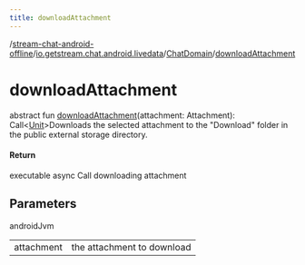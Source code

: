 ```yaml
---
title: downloadAttachment
---
```

/[stream-chat-android-offline](../../index.md)/[io.getstream.chat.android.livedata](../index.md)/[ChatDomain](index.md)/[downloadAttachment](downloadAttachment.md)  
  
  
  
# downloadAttachment  
abstract fun [downloadAttachment](downloadAttachment.md)(attachment: Attachment): Call&lt;[Unit](https://kotlinlang.org/api/latest/jvm/stdlib/kotlin/-unit/index.html)&gt;Downloads the selected attachment to the "Download" folder in the public external storage directory.  
  
#### Return  
executable async Call downloading attachment  
  
## Parameters  
  
androidJvm  
  
| | |
|---|---|
| <a name="io.getstream.chat.android.livedata/ChatDomain/downloadAttachment/#io.getstream.chat.android.client.models.Attachment/PointingToDeclaration/"></a>attachment| <a name="io.getstream.chat.android.livedata/ChatDomain/downloadAttachment/#io.getstream.chat.android.client.models.Attachment/PointingToDeclaration/"></a>the attachment to download|
  

